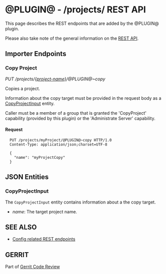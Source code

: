 @PLUGIN@ - /projects/ REST API
==============================

This page describes the REST endpoints that are added by the @PLUGIN@
plugin.

Please also take note of the general information on the
[REST API](../../../Documentation/rest-api.html).

<a id="importer-endpoints"> Importer Endpoints
----------------------------------------------

### <a id="copy-project"> Copy Project
_PUT /projects/[\{project-name\}](../../../Documentation/rest-api-projects.html#project-name)/@PLUGIN@~copy_

Copies a project.

Information about the copy target must be provided in the request body
as a [CopyProjectInput](#copy-project-input) entity.

Caller must be a member of a group that is granted the 'CopyProject'
capability (provided by this plugin) or the 'Administrate Server'
capability.

#### Request

```
  PUT /projects/myProject/@PLUGIN@~copy HTTP/1.0
  Content-Type: application/json;charset=UTF-8

  {
    "name": "myProjectCopy"
  }
```


<a id="json-entities">JSON Entities
-----------------------------------

### <a id="copy-project-input"></a>CopyProjectInput

The `CopyProjectInput` entity contains information about a the copy
target.

* _name_: The target project name.


SEE ALSO
--------

* [Config related REST endpoints](../../../Documentation/rest-api-projects.html)

GERRIT
------
Part of [Gerrit Code Review](../../../Documentation/index.html)
